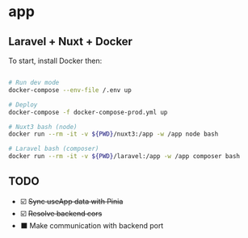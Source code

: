 # app
## Laravel + Nuxt + Docker


To start, install Docker then:

```bash

# Run dev mode
docker-compose --env-file /.env up

# Deploy
docker-compose -f docker-compose-prod.yml up

# Nuxt3 bash (node)
docker run --rm -it -v ${PWD}/nuxt3:/app -w /app node bash

# Laravel bash (composer)
docker run --rm -it -v ${PWD}/laravel:/app -w /app composer bash

```

## TODO
- ☑️ ~~Sync useApp data with Pinia~~
- ☑️ ~~Resolve backend cors~~
- ⬛ Make communication with backend port